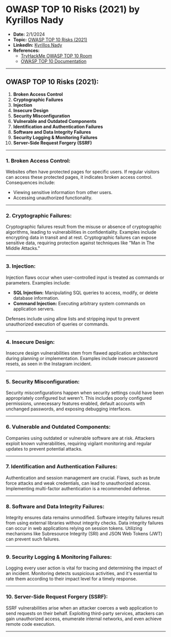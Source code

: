# OWASP TOP 10 Risks (2021) by Kyrillos Nady

- **Date:** 2/1/2024
- **Topic:** [OWASP TOP 10 Risks (2021)](https://owasp.org/Top10/)
- **LinkedIn:** [Kyrillos Nady](https://www.linkedin.com/in/kyrillos-nady-804003297)
- **References:**
  - [TryHackMe OWASP TOP 10 Room](https://tryhackme.com/room/owasptop102021)
  - [OWASP TOP 10 Documentation](https://owasp.org/Top10/)

---

## OWASP TOP 10 Risks (2021):

1. **Broken Access Control**
2. **Cryptographic Failures**
3. **Injection**
4. **Insecure Design**
5. **Security Misconfiguration**
6. **Vulnerable and Outdated Components**
7. **Identification and Authentication Failures**
8. **Software and Data Integrity Failures**
9. **Security Logging & Monitoring Failures**
10. **Server-Side Request Forgery (SSRF)**

---

### 1. Broken Access Control:

Websites often have protected pages for specific users. If regular visitors can access these protected pages, it indicates broken access control. Consequences include:

- Viewing sensitive information from other users.
- Accessing unauthorized functionality.

---

### 2. Cryptographic Failures:

Cryptographic failures result from the misuse or absence of cryptographic algorithms, leading to vulnerabilities in confidentiality. Examples include encrypting data in transit and at rest. Cryptographic failures can expose sensitive data, requiring protection against techniques like "Man in The Middle Attacks."

---

### 3. Injection:

Injection flaws occur when user-controlled input is treated as commands or parameters. Examples include:

- **SQL Injection:** Manipulating SQL queries to access, modify, or delete database information.
- **Command Injection:** Executing arbitrary system commands on application servers.

Defenses include using allow lists and stripping input to prevent unauthorized execution of queries or commands.

---

### 4. Insecure Design:

Insecure design vulnerabilities stem from flawed application architecture during planning or implementation. Examples include insecure password resets, as seen in the Instagram incident.

---

### 5. Security Misconfiguration:

Security misconfigurations happen when security settings could have been appropriately configured but weren't. This includes poorly configured permissions, unnecessary features enabled, default accounts with unchanged passwords, and exposing debugging interfaces.

---

### 6. Vulnerable and Outdated Components:

Companies using outdated or vulnerable software are at risk. Attackers exploit known vulnerabilities, requiring vigilant monitoring and regular updates to prevent potential attacks.

---

### 7. Identification and Authentication Failures:

Authentication and session management are crucial. Flaws, such as brute force attacks and weak credentials, can lead to unauthorized access. Implementing multi-factor authentication is a recommended defense.

---

### 8. Software and Data Integrity Failures:

Integrity ensures data remains unmodified. Software integrity failures result from using external libraries without integrity checks. Data integrity failures can occur in web applications relying on session tokens. Utilizing mechanisms like Subresource Integrity (SRI) and JSON Web Tokens (JWT) can prevent such failures.

---

### 9. Security Logging & Monitoring Failures:

Logging every user action is vital for tracing and determining the impact of an incident. Monitoring detects suspicious activities, and it's essential to rate them according to their impact level for a timely response.

---

### 10. Server-Side Request Forgery (SSRF):

SSRF vulnerabilities arise when an attacker coerces a web application to send requests on their behalf. Exploiting third-party services, attackers can gain unauthorized access, enumerate internal networks, and even achieve remote code execution.

---
